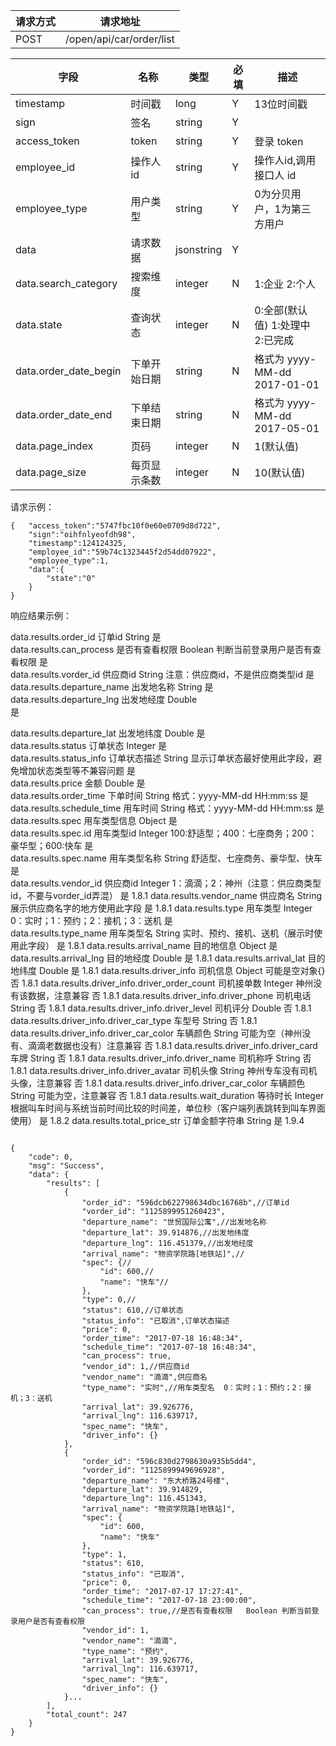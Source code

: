 请求方式|请求地址
----|---
POST|/open/api/car/order/list

字段|名称|类型|必填|描述
-----|-----|----|----|----
timestamp|时间戳 |long |Y|13位时间戳
sign|签名 |string |Y|
access_token|token | string |Y|登录 token
employee\_id| 操作人id|string |Y|操作人id,调用接口人 id
employee\_type| 用户类型|string|Y|0为分贝用户，1为第三方用户
data |请求数据| jsonstring |Y|
data.search\_category|搜索维度| integer | N | 1:企业 2:个人
data.state|查询状态|integer|N|  0:全部(默认值) 1:处理中 2:已完成
data.order\_date\_begin|下单开始日期|string| N |格式为 yyyy-MM-dd  2017-01-01
data.order\_date\_end|下单结束日期|string|N|格式为 yyyy-MM-dd 2017-05-01
data.page\_index|页码| integer | N | 1(默认值)
data.page\_size|每页显示条数| integer |N| 10(默认值)
请求示例：


```
{	"access_token":"5747fbc10f0e60e0709d8d722",
	"sign":"oihfnlyeofdh98",
	"timestamp":124124325,
	"employee_id":"59b74c1323445f2d54dd07922",
	"employee_type":1,
	"data":{
		"state":"0"
	}
}
```



响应结果示例：


 
data.results.order_id	订单id	String	 	是	 
data.results.can_process	是否有查看权限	Boolean	判断当前登录用户是否有查看权限	是	 
data.results.vorder_id	供应商id	String	注意：供应商id，不是供应商类型id	是	 
data.results.departure_name	出发地名称	String	 	是	 
data.results.departure_lng	出发地经度	Double	 	
是

 
data.results.departure_lat	出发地纬度	Double	 	是	 
data.results.status	订单状态	Integer	 	是	 
data.results.status_info	订单状态描述	String	显示订单状态最好使用此字段，避免增加状态类型等不兼容问题	是	 
data.results.price	金额	Double	 	是	 
data.results.order_time	下单时间	String	格式：yyyy-MM-dd HH:mm:ss	是	 
data.results.schedule_time	用车时间	String	格式：yyyy-MM-dd HH:mm:ss	是	 
data.results.spec	用车类型信息	Object	 	是	 
data.results.spec.id	用车类型id	Integer	100:舒适型；400：七座商务；200：豪华型；600:快车	是	 
data.results.spec.name	用车类型名称	String	舒适型、七座商务、豪华型、快车	是	 
data.results.vendor_id	供应商id	Integer	1：滴滴；2：神州（注意：供应商类型id，不要与vorder_id弄混）	是	1.8.1
data.results.vendor_name	供应商名	String	展示供应商名字的地方使用此字段	是	1.8.1
data.results.type	用车类型	Integer	0：实时；1：预约；2：接机；3：送机	是	 
data.results.type_name	用车类型名	String	实时、预约、接机、送机（展示时使用此字段）	是	1.8.1
data.results.arrival_name	目的地信息	Object	 	是	 
data.results.arrival_lng	目的地经度	Double	 	是	1.8.1
data.results.arrival_lat	目的地纬度	Double	 	是	1.8.1
data.results.driver_info	司机信息	Object	可能是空对象{}	否	1.8.1
data.results.driver_info.driver_order_count	司机接单数	Integer	神州没有该数据，注意兼容	否	1.8.1
data.results.driver_info.driver_phone	司机电话	String	 	否	1.8.1
data.results.driver_info.driver_level	司机评分	Double	 	否	1.8.1
data.results.driver_info.driver_car_type	车型号	String	 	否	1.8.1
data.results.driver_info.driver_car_color	车辆颜色	String	可能为空（神州没有、滴滴老数据也没有）注意兼容	否	1.8.1
data.results.driver_info.driver_card	车牌	String	 	否	1.8.1
data.results.driver_info.driver_name	司机称呼	String	 	否	1.8.1
data.results.driver_info.driver_avatar	司机头像	String	神州专车没有司机头像，注意兼容	否	1.8.1
data.results.driver_info.driver_car_color	车辆颜色	String	可能为空，注意兼容	否	1.8.1
data.results.wait_duration	等待时长	Integer	根据叫车时间与系统当前时间比较的时间差，单位秒（客户端列表跳转到叫车界面使用）	是	1.8.2
data.results.total_price_str	订单金额字符串	String	 	是	1.9.4



```

{
    "code": 0,
    "msg": "Success",
    "data": {
        "results": [
            {
                "order_id": "596dcb622798634dbc16768b",//订单id
                "vorder_id": "1125899951260423",
                "departure_name": "世贸国际公寓",//出发地名称
                "departure_lat": 39.914876,//出发地纬度
                "departure_lng": 116.451379,//出发地经度
                "arrival_name": "物资学院路[地铁站]",//
                "spec": {//
                    "id": 600,//
                    "name": "快车"//
                },
                "type": 0,//
                "status": 610,//订单状态
                "status_info": "已取消",订单状态描述
                "price": 0,
                "order_time": "2017-07-18 16:48:34",
                "schedule_time": "2017-07-18 16:48:34",
                "can_process": true,
                "vendor_id": 1,//供应商id
                "vendor_name": "滴滴",供应商名
                "type_name": "实时",//用车类型名  0：实时；1：预约；2：接机；3：送机
                "arrival_lat": 39.926776,
                "arrival_lng": 116.639717,
                "spec_name": "快车",
                "driver_info": {}
            },
            {
                "order_id": "596c830d2798630a935b5dd4",
                "vorder_id": "1125899949696928",
                "departure_name": "东大桥路24号楼",
                "departure_lat": 39.914829,
                "departure_lng": 116.451343,
                "arrival_name": "物资学院路[地铁站]",
                "spec": {
                    "id": 600,
                    "name": "快车"
                },
                "type": 1,
                "status": 610,
                "status_info": "已取消",
                "price": 0,
                "order_time": "2017-07-17 17:27:41",
                "schedule_time": "2017-07-18 23:00:00",
                "can_process": true,//是否有查看权限	Boolean	判断当前登录用户是否有查看权限
                "vendor_id": 1,
                "vendor_name": "滴滴",
                "type_name": "预约",
                "arrival_lat": 39.926776,
                "arrival_lng": 116.639717,
                "spec_name": "快车",
                "driver_info": {}
            }...
        ],
        "total_count": 247
    }
}

```
